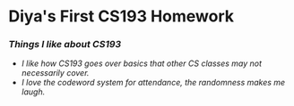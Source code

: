 # Diya's First CS193 Homework

### _Things I like about CS193_

- _I like how CS193 goes over basics that other CS classes may not necessarily cover._
- _I love the codeword system for attendance, the randomness makes me laugh._


